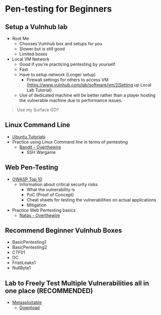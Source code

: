 # Pen-testing for Beginners

## Setup a Vulnhub lab

- Root Me
    - Chooses Vulnhub box and setups for you
    - Slower but is still good
    - Limited boxes
- Local VM Network
    - Good if you're practicing pentesting by yourself.
    - Fast
    - Have to setup network (Longer setup)
        - Firewall settings for others to access VM
    [https://www.vulnhub.com/lab/software/vm/](Setting up Local Lab Tutorial)
    - Use of dedicated machine will be better rather than a player hosting the vulnerable machine due to performance issues.

> Use my Surface GO?

## Linux Command Line

- [Ubuntu Tutorials](https://ubuntu.com/tutorials/command-line-for-beginners#1-overview)
- Practice using Linux Command line in terms of pentesting
    - [Bandit - Overthewire](https://overthewire.org/wargames/bandit/)
        - SSH Wargame

## Web Pen-Testing

- [OWASP Top 10](https://owasp.org/www-project-top-ten/)
    - Information about critical security risks
        - What the vulnerability is
        - PoC (Proof of Concept)
        - Cheat sheets for testing the vulnerabilities on actual applications
        - Mitigation
- Practice Web Pentesting basics
    - [Natas - Overthewire](https://overthewire.org/wargames/natas/)


## Recommend Beginner Vulnhub Boxes

- BasicPentesting1
- BasicPentesting2
- CTF01
- DC
- FristiLeaks1
- NullByte1

## Lab to Freely Test Multiple Vulnerabilities all in one place (RECOMMENDED)

- [Metasploitable](https://www.offensive-security.com/metasploit-unleashed/requirements/)
    - [Download](https://sourceforge.net/projects/metasploitable/files/Metasploitable2/)
